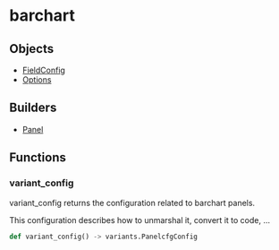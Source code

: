 # <span class="badge package-variant-panelcfg"></span> barchart

## Objects

 * <span class="badge object-type-class"></span> [FieldConfig](./object-FieldConfig.md)
 * <span class="badge object-type-class"></span> [Options](./object-Options.md)
## Builders

 * <span class="badge builder"></span> [Panel](./builder-Panel.md)
## Functions

### <span class="badge function"></span> variant_config

variant_config returns the configuration related to barchart panels.

This configuration describes how to unmarshal it, convert it to code, …

```python
def variant_config() -> variants.PanelcfgConfig
```

